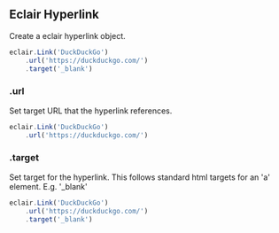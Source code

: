 ## Eclair Hyperlink
Create a eclair hyperlink object.
```javascript
eclair.Link('DuckDuckGo')
    .url('https://duckduckgo.com/')
    .target('_blank')
```
### .url
Set target URL that the hyperlink references.
```javascript
eclair.Link('DuckDuckGo')
    .url('https://duckduckgo.com/')
```
### .target
Set target for the hyperlink. This follows standard html targets for an 'a' element. E.g. '_blank'
```javascript
eclair.Link('DuckDuckGo')
    .url('https://duckduckgo.com/')
    .target('_blank')
```
